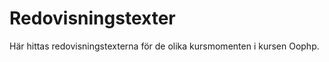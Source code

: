 ---
---
Redovisningstexter
=========================

Här hittas redovisningstexterna för de olika kursmomenten i kursen Oophp.
